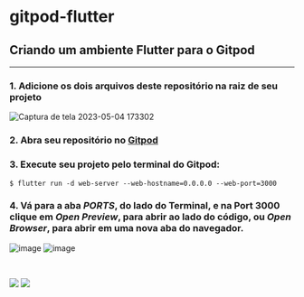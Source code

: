 # gitpod-flutter

## Criando um ambiente Flutter para o Gitpod

---

### 1. Adicione os dois arquivos deste repositório na raiz de seu projeto

![Captura de tela 2023-05-04 173302](https://user-images.githubusercontent.com/94010073/236323480-1f23e3de-adf8-414b-9a55-30e58ba63227.png)

### 2. Abra seu repositório no [Gitpod](https://www.gitpod.io)

### 3. Execute seu projeto pelo terminal do Gitpod:

~~~
$ flutter run -d web-server --web-hostname=0.0.0.0 --web-port=3000
~~~

### 4. Vá para a aba *PORTS*, do lado do Terminal, e na Port 3000 clique em *Open Preview*, para abrir ao lado do código, ou *Open Browser*, para abrir em uma nova aba do navegador.

![image](https://user-images.githubusercontent.com/94010073/236356301-ac3feab6-a7e9-41fe-b097-3993ec138a17.png)
![image](https://user-images.githubusercontent.com/94010073/236356199-5c6f1887-e5a4-4202-b0b0-b6d7da3b1aea.png)


<br>

![](https://img.shields.io/badge/Gitpod-000000?style=for-the-badge&logo=gitpod&logoColor=#FFAE33)
![](https://img.shields.io/badge/Flutter-02569B?style=for-the-badge&logo=flutter&logoColor=white)
